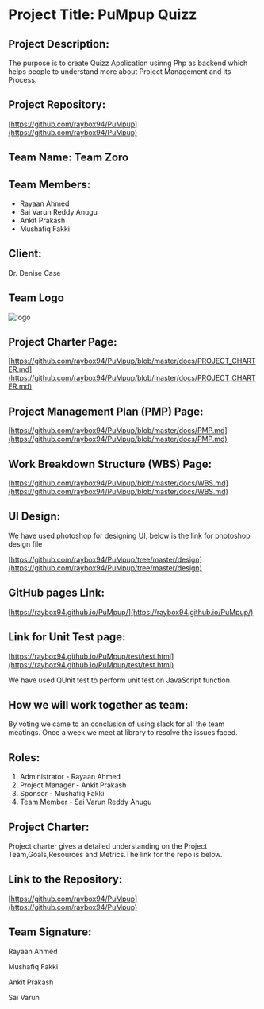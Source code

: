 # Project Title: PuMpup Quizz

## Project Description:

The purpose is to create Quizz Application usinng Php as backend which helps people to understand more about Project Management and its Process.

## Project Repository:

[https://github.com/raybox94/PuMpup](https://github.com/raybox94/PuMpup)

## Team Name: Team Zoro

## Team Members:

- Rayaan Ahmed
- Sai Varun Reddy Anugu
- Ankit Prakash
- Mushafiq Fakki

## Client:

Dr. Denise Case

## Team Logo

![logo](images/logo.png)

## Project Charter Page:

[https://github.com/raybox94/PuMpup/blob/master/docs/PROJECT_CHARTER.md](https://github.com/raybox94/PuMpup/blob/master/docs/PROJECT_CHARTER.md)

## Project Management Plan (PMP) Page:

[https://github.com/raybox94/PuMpup/blob/master/docs/PMP.md](https://github.com/raybox94/PuMpup/blob/master/docs/PMP.md)

## Work Breakdown Structure (WBS) Page:

[https://github.com/raybox94/PuMpup/blob/master/docs/WBS.md](https://github.com/raybox94/PuMpup/blob/master/docs/WBS.md)

## UI Design:

We have used photoshop for designing UI, below is the link for photoshop design file

[https://github.com/raybox94/PuMpup/tree/master/design](https://github.com/raybox94/PuMpup/tree/master/design)

## GitHub pages Link:

[https://raybox94.github.io/PuMpup/](https://raybox94.github.io/PuMpup/)

## Link for Unit Test page:

[https://raybox94.github.io/PuMpup/test/test.html](https://raybox94.github.io/PuMpup/test/test.html)

We have used QUnit test to perform unit test on JavaScript function.

## How we will work together as team:

By voting we came to  an conclusion of using slack for all the team meatings. Once a week we meet at library to resolve the issues faced.

## Roles:

1. Administrator - Rayaan Ahmed
2. Project Manager - Ankit Prakash
3. Sponsor - Mushafiq Fakki
4. Team Member - Sai Varun Reddy Anugu

## Project Charter:

Project charter gives a detailed understanding on the Project Team,Goals,Resources and Metrics.The link for the repo is below. 

## Link to the Repository:

[https://github.com/raybox94/PuMpup](https://github.com/raybox94/PuMpup)

## Team Signature:

Rayaan Ahmed

Mushafiq Fakki

Ankit Prakash

Sai Varun
